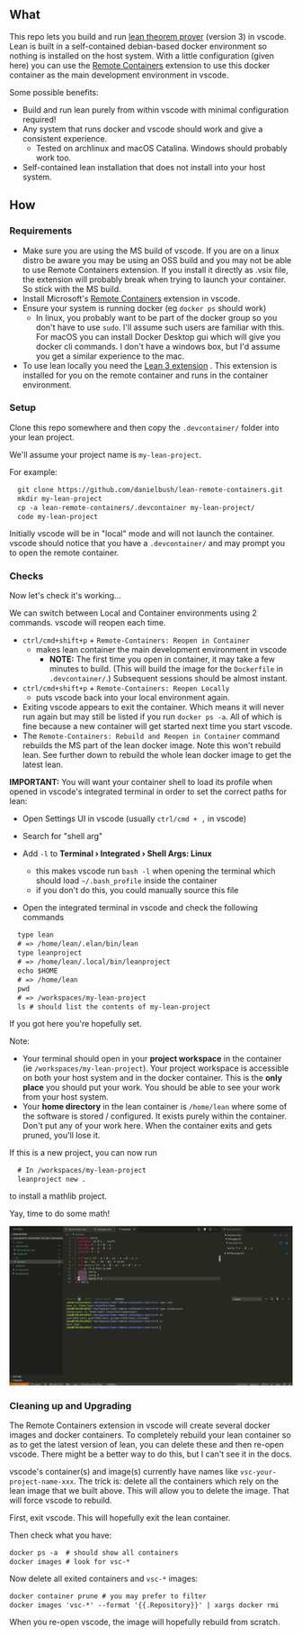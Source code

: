 ## What

This repo lets you build and run [lean theorem prover](https://leanprover.github.io/)
(version 3) in vscode. Lean is built in a self-contained debian-based docker
environment so nothing is installed on the host system. With a little
configuration (given here) you can use the [Remote
Containers](https://marketplace.visualstudio.com/items?itemName=ms-vscode-remote.remote-containers)
extension to use this docker container as the main development environment in
vscode.

Some possible benefits:

- Build and run lean purely from within vscode with minimal configuration required!
- Any system that runs docker and vscode should work and give a consistent experience.
  - Tested on archlinux and macOS Catalina. Windows should probably work too.
- Self-contained lean installation that does not install into your host system.

## How

### Requirements

- Make sure you are using the MS build of vscode. If you are on a linux
  distro be aware you may be using an OSS build and you may not be able to use
  Remote Containers extension. If you install it directly as .vsix file, the
  extension will probably break when trying to launch your container. So stick
  with the MS build.
- Install Microsoft's [Remote
  Containers](https://marketplace.visualstudio.com/items?itemName=ms-vscode-remote.remote-containers)
  extension in vscode.
- Ensure your system is running docker (eg `docker ps` should work)
  - In linux, you probably want to be part of the docker group so you don't have to
    use `sudo`.  I'll assume such users are familiar with this.  For macOS you can install
    Docker Desktop gui which will give you docker cli commands.  I don't have a windows box,
    but I'd assume you get a similar experience to the mac.
- To use lean locally you need the [Lean 3 extension](https://marketplace.visualstudio.com/items?itemName=jroesch.lean) .
  This extension is installed for you on the remote container and runs in the container
  environment.

### Setup

Clone this repo somewhere and then copy the `.devcontainer/` folder into your lean project.

We'll assume your project name is `my-lean-project`.

For example:

```
  git clone https://github.com/danielbush/lean-remote-containers.git
  mkdir my-lean-project
  cp -a lean-remote-containers/.devcontainer my-lean-project/
  code my-lean-project
```

Initially vscode will be in "local" mode and will not launch the container.
vscode should notice that you have a `.devcontainer/` and may prompt you to
open the remote container. 

### Checks

Now let's check it's working...

We can switch between Local and Container environments using 2 commands.
vscode will reopen each time.

- `ctrl/cmd+shift+p` + `Remote-Containers: Reopen in Container`
  - makes lean container the main development environment in vscode
    - **NOTE:** The first time you open in container, it may take a few
      minutes to build. (This will build the image for the `Dockerfile` in
      `.devcontainer/`.) Subsequent sessions should be almost instant.
- `ctrl/cmd+shift+p` + `Remote-Containers: Reopen Locally`
  - puts vscode back into your local environment again.
- Exiting vscode appears to exit the container.  Which means it will never run
  again but may still be listed if you run `docker ps -a`.  All of which is fine
  because a new container will get started next time you start vscode.
- The `Remote-Containers: Rebuild and Reopen in Container` command rebuilds
  the MS part of the lean docker image. Note this won't rebuild lean. See
  further down to rebuild the whole lean docker image to get the latest lean.

**IMPORTANT:** You will want your container shell to load its profile when
opened in vscode's integrated terminal in order to set the correct paths for
lean:

- Open Settings UI in vscode (usually `ctrl/cmd + ,` in vscode)
- Search for "shell arg"
- Add `-l` to **Terminal › Integrated › Shell Args: Linux**

  - this makes vscode run `bash -l` when opening the terminal which should
    load `~/.bash_profile` inside the container
  - if you don't do this, you could manually source this file

- Open the integrated terminal in vscode and check the following commands

```
  type lean
  # => /home/lean/.elan/bin/lean
  type leanproject
  # => /home/lean/.local/bin/leanproject
  echo $HOME
  # => /home/lean
  pwd
  # => /workspaces/my-lean-project
  ls # should list the contents of my-lean-project
```

If you got here you're hopefully set.

Note:

- Your terminal should open in your **project workspace** in the container
  (ie `/workspaces/my-lean-project`). Your project workspace is accessible on
  both your host system and in the docker container.
  This is the **only place** you should put your work.  You should be able
  to see your work from your host system.
- Your **home directory** in the lean container is `/home/lean` where some of
  the software is stored / configured. It exists purely within the container.
  Don't put any of your work here.  When the container exits and gets pruned,
  you'll lose it.

If this is a new project, you can now run

```
  # In /workspaces/my-lean-project
  leanproject new .
```

to install a mathlib project.

Yay, time to do some math!

![lean running as vscode remote container](https://github.com/danielbush/lean-remote-containers/blob/master/docs/lean-with-remote-containers.png?raw=true)

### Cleaning up and Upgrading

The Remote Containers extension in vscode will create several docker images
and docker containers. To completely rebuild your lean container so as to get
the latest version of lean, you can delete these and then re-open vscode.
There might be a better way to do this, but I can't see it in the docs.

vscode's container(s) and image(s) currently have names like `vsc-your-project-name-xxx`.
The trick is: delete all the containers which rely on the lean image that we built above.
This will allow you to delete the image.  That will force vscode to rebuild.

First, exit vscode. This will hopefully exit the lean container.

Then check what you have:

```
docker ps -a  # should show all containers
docker images # look for vsc-*
```

Now delete all exited containers and `vsc-*` images:

```
docker container prune # you may prefer to filter
docker images 'vsc-*' --format '{{.Repository}}' | xargs docker rmi
```

When you re-open vscode, the image will hopefully rebuild from scratch.
